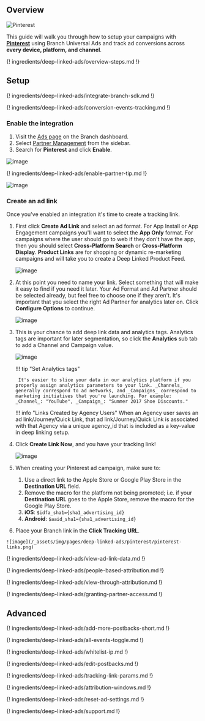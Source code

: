 ## Overview

![Pinterest](https://cdn.branch.io/branch-assets/ad-partner-manager/388787843096400122/pinterest-1539022582075.png)

This guide will walk you through how to setup your campaigns with **[Pinterest](https://www.pinterest.com/)** using Branch Universal Ads and track ad conversions across **every device, platform, and channel**.

{! ingredients/deep-linked-ads/overview-steps.md !}

## Setup

{! ingredients/deep-linked-ads/integrate-branch-sdk.md !}

{! ingredients/deep-linked-ads/conversion-events-tracking.md !}

### Enable the integration

1. Visit the [Ads page](https://dashboard.branch.io/ads) on the Branch dashboard.
2. Select [Partner Management](https://dashboard.branch.io/ads/partner-management) from the sidebar.
3. Search for **Pinterest** and click **Enable**.

![image](/_assets/img/pages/deep-linked-ads/pinterest/pinterest-enable.png)

{! ingredients/deep-linked-ads/enable-partner-tip.md !}

![image](/_assets/img/pages/deep-linked-ads/pinterest/pinterest-postbacks.png)

### Create an ad link

Once you've enabled an integration it's time to create a tracking link.

1. First click **Create Ad Link** and select an ad format. For App Install or App Engagement campaigns you'll want to select the **App Only** format. For campaigns where the user should go to web if they don't have the app, then you should select **Cross-Platform Search** or **Cross-Platform Display**. **Product Links** are for shopping or dynamic re-marketing campaigns and will take you to create a Deep Linked Product Feed.

    ![image](/_assets/img/pages/deep-linked-ads/branch-universal-ads/create-link.png)

1. At this point you need to name your link. Select something that will make it easy to find if you need it later. Your Ad Format and Ad Partner should be selected already, but feel free to choose one if they aren't. It's important that you select the right Ad Partner for analytics later on. Click **Configure Options** to continue.

    ![image](/_assets/img/pages/deep-linked-ads/branch-universal-ads/create-link-name.png)

1. This is your chance to add deep link data and analytics tags. Analytics tags are important for later segmentation, so click the **Analytics** sub tab to add a Channel and Campaign value.

    ![image](/_assets/img/pages/deep-linked-ads/branch-universal-ads/create-link-tags.png)

    !!! tip "Set Analytics tags"

        It's easier to slice your data in our analytics platform if you properly assign analytics parameters to your link. _Channels_ generally correspond to ad networks, and _Campaigns_ correspond to marketing initiatives that you're launching. For example: _Channel_: "YouTube", _Campaign_: "Summer 2017 Shoe Discounts."

    !!! info "Links Created by Agency Users"
        When an Agency user saves an ad link/Journey/Quick Link, that ad link/Journey/Quick Link is associated with that Agency via a unique agency_id that is included as a key-value in deep linking setup.


1. Click **Create Link Now**, and you have your tracking link!

    ![image](/_assets/img/pages/deep-linked-ads/branch-universal-ads/create-link-completed.png)

1. When creating your Pinterest ad campaign, make sure to:

 	1. Use a direct link to the Apple Store or Google Play Store in the **Destination URL** field.
	2. Remove the macro for the platform not being promoted; i.e. if your **Destination URL** goes to the Apple Store, remove the macro for the Google Play Store.
    1. **iOS**: `$idfa_sha1={sha1_advertising_id}`
    2. **Android**: `$aaid_sha1={sha1_advertising_id}`
  3. Place your Branch link in the **Click Tracking URL**.

	![image](/_assets/img/pages/deep-linked-ads/pinterest/pinterest-links.png)

{! ingredients/deep-linked-ads/view-ad-link-data.md !}

{! ingredients/deep-linked-ads/people-based-attribution.md !}

{! ingredients/deep-linked-ads/view-through-attribution.md !}

{! ingredients/deep-linked-ads/granting-partner-access.md !}

## Advanced

{! ingredients/deep-linked-ads/add-more-postbacks-short.md !}

{! ingredients/deep-linked-ads/all-events-toggle.md !}

{! ingredients/deep-linked-ads/whitelist-ip.md !}

{! ingredients/deep-linked-ads/edit-postbacks.md !}

{! ingredients/deep-linked-ads/tracking-link-params.md !}

{! ingredients/deep-linked-ads/attribution-windows.md !}

{! ingredients/deep-linked-ads/reset-ad-settings.md !}

{! ingredients/deep-linked-ads/support.md !}
